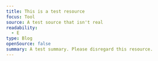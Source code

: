 ```yaml
---
title: This is a test resource
focus: Tool
source: A test source that isn't real
readability:
  - E
type: Blog
openSource: false
summary: A test summary. Please disregard this resource.
---
```

